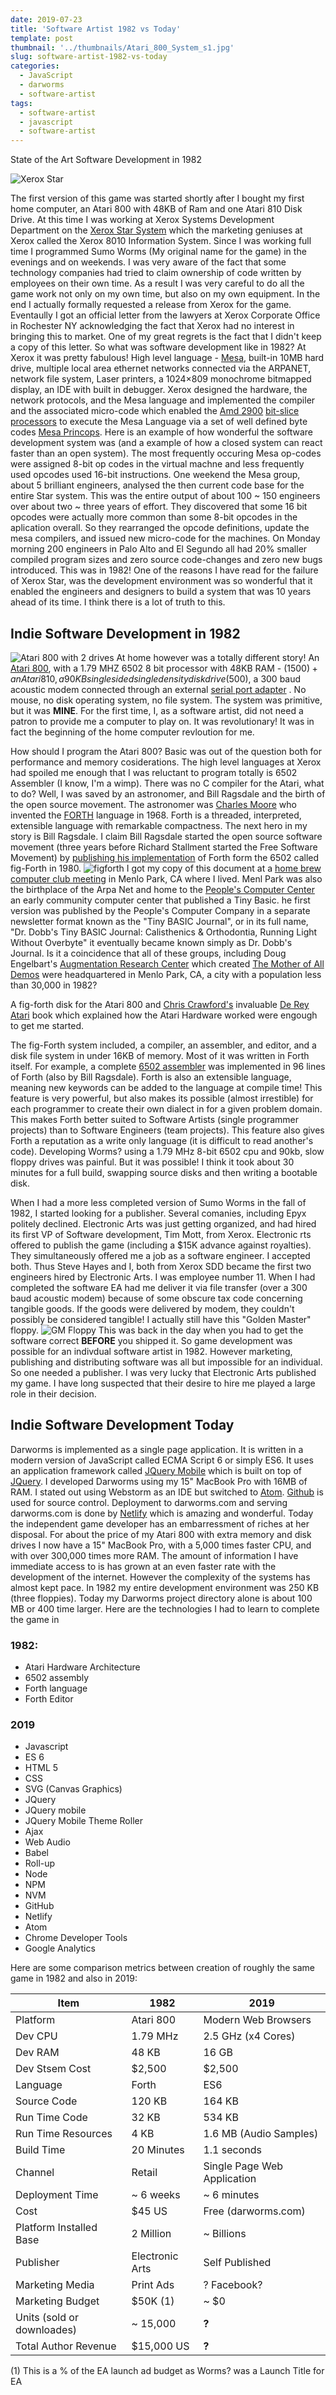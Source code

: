 ```yaml
---
date: 2019-07-23
title: 'Software Artist 1982 vs Today'
template: post
thumbnail: '../thumbnails/Atari_800_System_s1.jpg'
slug: software-artist-1982-vs-today
categories:
  - JavaScript
  - darworms
  - software-artist
tags:
  - software-artist
  - javascript
  - software-artist
---
```

State of the Art Software Development in 1982

![Xerox Star](../images/XeroxStar.jpg)

The first version of this game was started shortly after I bought my first home computer, an Atari 800 with 48KB of Ram and one Atari 810 Disk Drive.  At this time I was working at Xerox Systems Development Department on the [Xerox Star System](https://en.wikipedia.org/wiki/Xerox_Star) which the marketing geniuses at Xerox called the Xerox 8010 Information System.  Since I was working full time I programmed Sumo Worms (My original name for the game) in the evenings and on weekends. I was very aware of the fact that some technology companies had tried to claim ownership of code written by employees on their own time.  As a result I was very careful to do all the game work not only on my own time, but also on my own equipment. In the end I actually formally requested a release from Xerox for the game. Eventaully I got an official letter from the lawyers at Xerox Corporate Office in Rochester NY acknowledging the fact that Xerox had no interest in bringing this to market. One of my great regrets is the fact that I didn't keep a copy of this letter.
So what was software development like in 1982? At Xerox it was pretty fabulous! High level language - [Mesa](https://en.wikipedia.org/wiki/Mesa_(programming_language)), built-in 10MB hard drive, multiple local area ethernet networks connected via the ARPANET, network file system, Laser printers, a 1024×809 monochrome bitmapped display, an IDE with built in debugger.  Xerox designed the hardware, the network protocols, and the Mesa language and implemented the compiler and the associated micro-code which enabled the [Amd 2900](https://en.wikipedia.org/wiki/AMD_Am2900) [bit-slice processors](https://en.wikipedia.org/wiki/Bit_slicing) to execute the Mesa Language via a set of well defined byte codes [Mesa Princops](http://www.woodward.org/mps/). Here is an example of how wonderful the software development system was (and a example of how a closed system can react faster than an open system).  The most frequently occuring Mesa op-codes were assigned 8-bit op codes in the virtual machne and less frequently used opcodes used 16-bit instructions.  One weekend the Mesa group, about 5 brilliant engineers,  analysed the then current code base for the entire Star system.  This was the entire output of about 100 ~ 150 engineers over about two ~ three years of effort. They discovered that some 16 bit opcodes were actually more common than some 8-bit opcodes in the aplication overall.  So they rearranged the opcode definitions, update the mesa compilers, and issued new micro-code for the machines.  On Monday morning 200 engineers in Palo Alto and El Segundo all had 20% smaller compiled program sizes and zero source code-changes and zero new bugs introduced.  This was in 1982!  One of the reasons I have read for the failure of Xerox Star, was the development environment was so wonderful that it enabled the engineers and designers to build a system that was 10 years ahead of its time.  I think there is a lot of truth to this.
## Indie Software Development in 1982
![Atari 800 with 2 drives](../images/Atari800810.jpg)
At home however was a totally different story! An [Atari 800](https://en.wikipedia.org/wiki/Atari_8-bit_family), with a 1.79 MHZ 6502 8 bit processor with 48KB RAM - ($1500) + an Atari 810, a 90KB single sided single density disk drive ($500), a 300 baud acoustic modem connected through an external [serial port adapter](http://www.atarimania.com/faq-atari-400-800-xl-xe-what-is-the-atari-850-interface-module_52.html) . No mouse, no disk operating system, no file system. The system was primitive, but it was **MINE**.  For the first time, I, as a software artist, did not need a patron to provide me a computer to play on. It was revolutionary! It was in fact the beginning of the home computer revloution for me.

How should I program the Atari 800?  Basic was out of the question both for performance and memory cosiderations.  The high level languages at Xerox had spoiled me enough that I was reluctant to program totally is 6502 Assembler (I know, I'm a wimp). There was no C compiler for the Atari, what to do?  Well, I was saved by an astronomer, and Bill Ragsdale and the birth of the open source movement.  The astronomer was [Charles Moore](https://en.wikipedia.org/wiki/Charles_H._Moore) who invented the [FORTH](https://en.wikipedia.org/wiki/Forth_(programming_language)) language in 1968. Forth is a threaded, interpreted, extensible language with remarkable compactness. The next hero in my story is Bill Ragsdale.  I claim Bill Ragsdale started the open source software movement (three years before Richard Stallment started the Free Software Movement) by [publishing his implementation](http://www.forth.org/fig-forth/fig-forth_6502.pdf) of Forth form the 6502  called fig-Forth in 1980.
![figforth](../images/fig-forth.png)
I got my copy of this document at a [home brew computer club meeting](https://en.wikipedia.org/wiki/Homebrew_Computer_Club) in Menlo Park, CA where I lived.  Menl Park was also the birthplace of the Arpa Net and home to the [People's Computer Center](https://en.wikipedia.org/wiki/People%27s_Computer_Company) an early community computer center that published a Tiny Basic. he first version was published by the People's Computer Company in a separate newsletter format known as the "Tiny BASIC Journal", or in its full name, "Dr. Dobb's Tiny BASIC Journal: Calisthenics & Orthodontia, Running Light Without Overbyte" it eventually became known simply as Dr. Dobb's Journal. Is it a coincidence that all of these groups, including Doug Engelbart's [Augmentation Research Center](https://en.wikipedia.org/wiki/Augmentation_Research_Center) which created [The Mother of All Demos](https://en.wikipedia.org/wiki/The_Mother_of_All_Demos) were headquartered in Menlo Park, CA, a city with a population less than 30,000 in 1982?

A fig-forth disk for the Atari 800 and [Chris Crawford's](https://en.wikipedia.org/wiki/Chris_Crawford_(game_designer)) invaluable [De Rey Atari](https://www.atariarchives.org/dere/) book which explained how the Atari Hardware worked were engough to get me started.

The fig-Forth system included, a compiler, an assembler, and editor, and a disk file system in under 16KB of memory. Most of it was written in Forth itself.  For example, a complete [6502 assembler](https://atariwiki.org/wiki/Wiki.jsp?page=6502%20Assembler%20in%20Forth) was implemented in 96 lines of Forth (also by Bill Ragsdale).  Forth is also an extensible language, meaning new keywords can be added to the language at compile time! This feature is very powerful, but also makes its possible (almost irrestible) for each programmer to create their own dialect in for a given problem domain.  This makes Forth better suited to Software Artists (single programmer projects) than to Software Engineers (team projects).  This feature also gives Forth a reputation as a write only language (it is difficult to read another's code).  Developing Worms? using a 1.79 MHz 8-bit 6502 cpu and 90kb, slow floppy drives was painful. But it was possible! I think it took about 30 minutes for a full build, swapping source disks and then writing a bootable disk.

When I had a more less completed version of Sumo Worms in the fall of 1982, I started looking for a publisher.  Several comanies, including Epyx politely declined. Electronic Arts was just getting organized, and had hired its first VP of Software development, Tim Mott, from Xerox.  Electronic rts offered to publish the game (including a $15K advance against royalties).  They simultaneously offered me a job as a software engineer.   I accepted both.  Thus Steve Hayes and I, both from Xerox SDD became the first two engineers hired by Electronic Arts.  I was employee number 11.  When I had completed the software EA had me deliver it via file transfer (over a 300 baud acoustic modem) because of some obscure tax code concerning tangible goods.  If the goods were delivered by modem, they couldn't possibly be considered tangible!  I actually still have this "Golden Master" floppy.
![GM Floppy](../images/WormGoldenMasterFloppy.jpg)
This was back in the day when you had to get the software correct **BEFORE** you shipped it.
So game development was possible for an indivdual software artist in 1982.  However marketing, publishing and distributing software was all but impossible for an individual.  So one needed a publisher.  I was very lucky that Electronic Arts published my game. I have long suspected that their desire to hire me played a large role in their decision.

## Indie Software Development Today

Darworms is implemented as a single page application. It is written in a modern version of JavaScript called ECMA Script 6 or simply ES6.  It uses an application framework called [JQuery Mobile](https://jquerymobile.com/) which is built on top of [JQuery](https://jquery.com/).
I developed Darworms using my 15" MacBook Pro with 16MB of RAM. I stated out using Webstorm as an IDE but switched to [Atom](https://atom.io). [Github](https://github.com/dmaynard/Darworms) is used for source control. Deployment to darworms.com and serving darworms.com is done by [Netlify](https:netlify.com) which is amazing and wonderful.
Today the independent game developer has an embarressment of riches at her disposal.  For about the price of my Atari 800 with extra memory and disk drives I now have a 15" MacBook Pro, with a 5,000 times faster CPU, and with over 300,000 times more RAM. The amount of information I have immediate access to is has grown at an even faster rate with the development of the internet.  However the complexity of the systems has almost kept pace.  In 1982 my entire development environment was 250 KB (three floppies).  Today my Darworms project directory alone is about 100 MB or 400 time larger. Here are the technologies I had to learn to complete the game in
### 1982:
* Atari Hardware Architecture
* 6502 assembly
* Forth language
* Forth Editor

### 2019
* Javascript
* ES 6
* HTML 5
* CSS
* SVG (Canvas Graphics)
* JQuery
* JQuery mobile
* JQuery Mobile Theme Roller
* Ajax
* Web Audio
* Babel
* Roll-up
* Node
* NPM
* NVM
* GitHub
* Netlify
* Atom
* Chrome Developer Tools
* Google Analytics

Here are some comparison metrics between creation of roughly the same game in 1982 and also in 2019:

Item |    1982   |   2019
-----------|-------------|-------------
Platform | Atari 800 | Modern Web Browsers
Dev CPU   | 1.79 MHz | 2.5 GHz (x4 Cores)
Dev RAM  | 48 KB  |  16 GB
Dev Stsem Cost  |  $2,500 |  $2,500
Language | Forth | ES6
Source Code  |  120 KB | 164 KB
Run Time Code  | 32 KB  |  534 KB
Run Time Resources  |  4 KB |  1.6 MB (Audio Samples)
Build Time  |  20 Minutes |  1.1 seconds
Channel  | Retail  |  Single Page Web Application
Deployment Time  | ~ 6 weeks  |  ~ 6 minutes
Cost   | $45 US   |  Free (darworms.com)
Platform Installed Base|2 Million  |~ Billions
Publisher | Electronic Arts | Self Published
Marketing Media  |  Print Ads |  ? Facebook?
Marketing Budget | $50K (1) |  ~ $0
Units (sold or downloades)  | ~ 15,000  | **?**
Total Author Revenue  |  $15,000 US |  **?**

(1)  This is a % of the EA launch ad budget as Worms? was a Launch Title for EA
